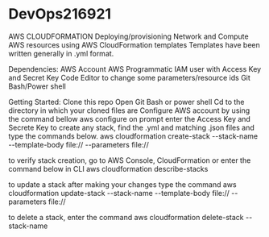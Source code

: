 # DevOps216921

AWS CLOUDFORMATION
Deploying/provisioning Network and Compute AWS resources using AWS CloudFormation templates
Templates have been written generally in .yml format.

Dependencies:
AWS Account
AWS Programmatic IAM user with Access Key and Secret Key
Code Editor to change some parameters/resource ids
Git Bash/Power shell

Getting Started:
Clone this repo
Open Git Bash or power shell
Cd to the directory in which your cloned files are
Configure AWS account by using the command bellow
aws configure
on prompt enter the Access Key and Secrete Key
to create any stack, find the <template-body>.yml and matching <parameter>.json files and type the commands below.
aws cloudformation create-stack --stack-name <value> --template-body file://<value> --parameters file://<value>

to verify stack creation, go to AWS Console, CloudFormation or enter the command below in CLI
aws cloudformation describe-stacks 

to update a stack after making your changes type the command
aws cloudformation update-stack --stack-name <value> --template-body file://<value> --parameters file://<value>

to delete a stack, enter the command
aws cloudformation delete-stack --stack-name <value>



